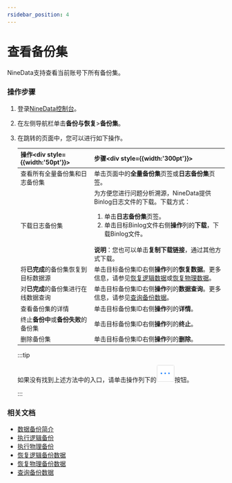 ```yaml
---
rsidebar_position: 4
---
```


# 查看备份集

NineData支持查看当前账号下所有备份集。

### 操作步骤

1. 登录[NineData控制台](https://console.9z.cloud)。

2. 在左侧导航栏单击**备份与恢复**>**备份集**。

3. 在跳转的页面中，您可以进行如下操作。

   | 操作<div style={{width:'50pt'}}></div> | 步骤<div style={{width:'300pt'}}></div>                      |
   | -------------------------------------- | ------------------------------------------------------------ |
   | 查看所有全量备份集和日志备份集         | 单击页面中的**全量备份集**页签或**日志备份集**页签。         |
   | 下载日志备份集                         | 为方便您进行问题分析溯源，NineData提供Binlog日志文件的下载。下载方式：<ol><li>单击**日志备份集**页签。</li><li>单击目标Binlog文件右侧**操作**列的**下载**，下载Binlog文件。</li></ol><br />**说明**：您也可以单击**复制下载链接**，通过其他方式下载。 |
   | 将**已完成**的备份集恢复到目标数据源   | 单击目标备份集ID右侧**操作**列的**恢复数据**。更多信息，请参见[恢复逻辑数据](restore/restore_logical_backup.md)或[恢复物理数据](restore/restore_physical_backup.md)。 |
   | 对**已完成**的备份集进行在线数据查询   | 单击目标备份集ID右侧**操作**列的**数据查询**。更多信息，请参见[查询备份数据](backup_data_query.md)。 |
   | 查看备份集的详情                       | 单击目标备份集ID右侧**操作**列的**详情**。                   |
   | 终止**备份中**或**备份失败**的备份集   | 单击目标备份集ID右侧**操作**列的**终止**。                   |
   | 删除备份集                             | 单击目标备份集ID右侧**操作**列的**删除**。                   |
   
   :::tip
   
   如果没有找到上述方法中的入口，请单击操作列下的![more](./image/more.png)按钮。
   
   :::

### 相关文档

- [数据备份简介](intro_back.md)
- [执行逻辑备份](backup/logical_backup.md)
- [执行物理备份](backup/physical_backup.md)
- [恢复逻辑备份数据](restore/restore_logical_backup.md)
- [恢复物理备份数据](restore/restore_physical_backup.md)
- [查询备份数据](backup_data_query.md)

